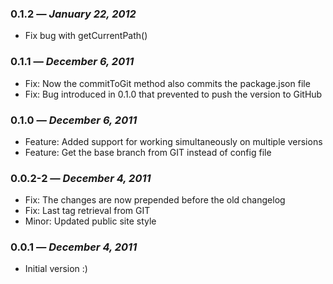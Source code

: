 ### 0.1.2 — *January 22, 2012*

  * Fix bug with getCurrentPath()

### 0.1.1 — *December 6, 2011*

  * Fix: Now the commitToGit method also commits the package.json file
  * Fix: Bug introduced in 0.1.0 that prevented to push the version to GitHub

### 0.1.0 — *December 6, 2011*

  * Feature: Added support for working simultaneously on multiple versions
  * Feature: Get the base branch from GIT instead of config file

### 0.0.2-2 — *December 4, 2011*

  * Fix: The changes are now prepended before the old changelog
  * Fix: Last tag retrieval from GIT
  * Minor: Updated public site style

### 0.0.1 — *December 4, 2011*

  * Initial version :)

